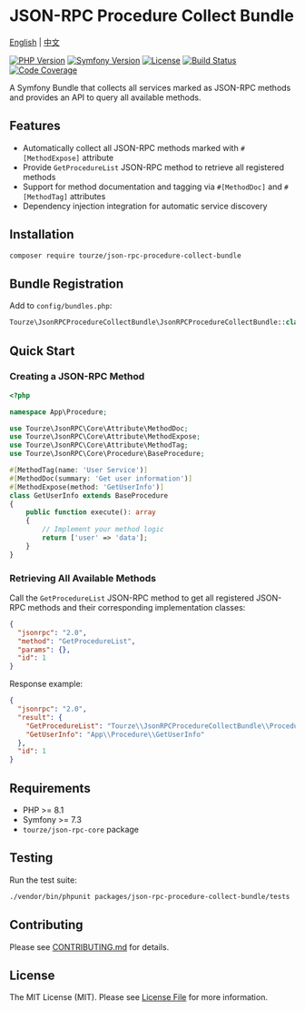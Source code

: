 # JSON-RPC Procedure Collect Bundle

[English](README.md) | [中文](README.zh-CN.md)

[![PHP Version](https://img.shields.io/badge/php-%3E%3D8.1-blue)](https://php.net)
[![Symfony Version](https://img.shields.io/badge/symfony-%3E%3D7.3-blue)](https://symfony.com)
[![License](https://img.shields.io/badge/license-MIT-green)](LICENSE)
[![Build Status](https://img.shields.io/badge/build-passing-brightgreen)](#)
[![Code Coverage](https://img.shields.io/badge/coverage-100%25-brightgreen)](#)

A Symfony Bundle that collects all services marked as JSON-RPC methods and provides an API to query all available methods.

## Features

- Automatically collect all JSON-RPC methods marked with `#[MethodExpose]` attribute
- Provide `GetProcedureList` JSON-RPC method to retrieve all registered methods
- Support for method documentation and tagging via `#[MethodDoc]` and `#[MethodTag]` attributes
- Dependency injection integration for automatic service discovery

## Installation

```bash
composer require tourze/json-rpc-procedure-collect-bundle
```

## Bundle Registration

Add to `config/bundles.php`:

```php
Tourze\JsonRPCProcedureCollectBundle\JsonRPCProcedureCollectBundle::class => ['all' => true],
```

## Quick Start

### Creating a JSON-RPC Method

```php
<?php

namespace App\Procedure;

use Tourze\JsonRPC\Core\Attribute\MethodDoc;
use Tourze\JsonRPC\Core\Attribute\MethodExpose;
use Tourze\JsonRPC\Core\Attribute\MethodTag;
use Tourze\JsonRPC\Core\Procedure\BaseProcedure;

#[MethodTag(name: 'User Service')]
#[MethodDoc(summary: 'Get user information')]
#[MethodExpose(method: 'GetUserInfo')]
class GetUserInfo extends BaseProcedure
{
    public function execute(): array
    {
        // Implement your method logic
        return ['user' => 'data'];
    }
}
```

### Retrieving All Available Methods

Call the `GetProcedureList` JSON-RPC method to get all registered JSON-RPC methods and their corresponding implementation classes:

```json
{
  "jsonrpc": "2.0",
  "method": "GetProcedureList",
  "params": {},
  "id": 1
}
```

Response example:

```json
{
  "jsonrpc": "2.0",
  "result": {
    "GetProcedureList": "Tourze\\JsonRPCProcedureCollectBundle\\Procedure\\GetProcedureList",
    "GetUserInfo": "App\\Procedure\\GetUserInfo"
  },
  "id": 1
}
```

## Requirements

- PHP >= 8.1
- Symfony >= 7.3
- `tourze/json-rpc-core` package

## Testing

Run the test suite:

```bash
./vendor/bin/phpunit packages/json-rpc-procedure-collect-bundle/tests
```

## Contributing

Please see [CONTRIBUTING.md](CONTRIBUTING.md) for details.

## License

The MIT License (MIT). Please see [License File](LICENSE) for more information.
